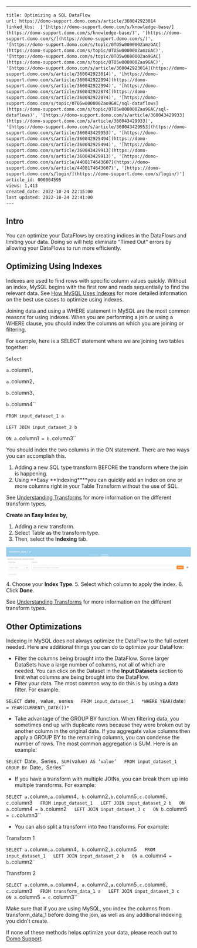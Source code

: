 ---
    title: Optimizing a SQL DataFlow
    url: https://domo-support.domo.com/s/article/360042923014
    linked_kbs:  ['[https://domo-support.domo.com/s/knowledge-base/](https://domo-support.domo.com/s/knowledge-base/)', '[https://domo-support.domo.com/s/](https://domo-support.domo.com/s/)', '[https://domo-support.domo.com/s/topic/0TO5w000000ZamzGAC](https://domo-support.domo.com/s/topic/0TO5w000000ZamzGAC)', '[https://domo-support.domo.com/s/topic/0TO5w000000Zao9GAC](https://domo-support.domo.com/s/topic/0TO5w000000Zao9GAC)', '[https://domo-support.domo.com/s/article/360042923014](https://domo-support.domo.com/s/article/360042923014)', '[https://domo-support.domo.com/s/article/360042922994](https://domo-support.domo.com/s/article/360042922994)', '[https://domo-support.domo.com/s/article/360042922874](https://domo-support.domo.com/s/article/360042922874)', '[https://domo-support.domo.com/s/topic/0TO5w000000Zao9GAC/sql-dataflows](https://domo-support.domo.com/s/topic/0TO5w000000Zao9GAC/sql-dataflows)', '[https://domo-support.domo.com/s/article/360043429933](https://domo-support.domo.com/s/article/360043429933)', '[https://domo-support.domo.com/s/article/360043429953](https://domo-support.domo.com/s/article/360043429953)', '[https://domo-support.domo.com/s/article/360042925494](https://domo-support.domo.com/s/article/360042925494)', '[https://domo-support.domo.com/s/article/360043429913](https://domo-support.domo.com/s/article/360043429913)', '[https://domo-support.domo.com/s/article/4408174643607](https://domo-support.domo.com/s/article/4408174643607)', '[https://domo-support.domo.com/s/login/](https://domo-support.domo.com/s/login/)']
    article_id: 000004595
    views: 1,413
    created_date: 2022-10-24 22:15:00
    last updated: 2022-10-24 22:41:00
    ---



Intro
-----


You can optimize your DataFlows by creating indices in the DataFlows and limiting your data. Doing so will help eliminate "Timed Out" errors by allowing your DataFlows to run more efficiently.


Optimizing Using Indexes
------------------------


Indexes are used to find rows with specific column values quickly. Without an index, MySQL begins with the first row and reads sequentially to find the relevant data. See [How MySQL Uses Indexes](/s/article/360042923014 "Optimizing an SQL DataFlow") for more detailed information on the best use cases to optimize using indexes.


Joining data and using a WHERE statement in MySQL are the most common reasons for using indexes. When you are performing a join or using a WHERE clause, you should index the columns on which you are joining or filtering.


For example, here is a SELECT statement where we are joining two tables together:


`Select` 


`a.`column1`,` 


`a.`column2`,` 


`b.`column3`,` 


`b.`column4``


`FROM input_dataset_1 a`


`LEFT JOIN input_dataset_2 b`


`ON a.`column1` = b.`column3``


You should index the two columns in the ON statement. There are two ways you can accomplish this.


1. Adding a new SQL type transform BEFORE the transform where the join is happening.
2. Using **Easy **Indexing****you can quickly add an index on one or more columns right in your Table Transform without the use of SQL.


See [Understanding Transforms](/s/article/360042922994 "Creating an SQL DataFlow") for more information on the different transform types.


****Create an Easy Index by****,


1. Adding a new transform.
2. Select Table as the transform type.
3. Then, select the ****Indexing**** tab.   
  
![MySQL_Indexing.png](MySQL_Indexing.png)
4. Choose your ****Index Type****.
5. Select which column to apply the index.
6. Click ****Done****.


See [Understanding Transforms](/s/article/360042922994 "Creating an SQL DataFlow") for more information on the different transform types. 


Other Optimizations
-------------------


Indexing in MySQL does not always optimize the DataFlow to the full extent needed. Here are additional things you can do to optimize your DataFlow:


* Filter the columns being brought into the DataFlow. Some larger DataSets have a large number of columns, not all of which are needed. You can click on the Dataset in the **Input Datasets** section to limit what columns are being brought into the DataFlow.
* Filter your data. The most common way to do this is by using a data filter. For example:  
   
 `SELECT `date`, `value`, `series`  
 FROM input_dataset_1  
 *WHERE YEAR(`date`) = YEAR(CURRENT\_DATE())*`
* Take advantage of the GROUP BY function. When filtering data, you sometimes end up with duplicate rows because they were broken out by another column in the original data. If you aggregate value columns then apply a GROUP BY to the remaining columns, you can condense the number of rows. The most common aggregation is SUM. Here is an example:  
   
 `SELECT `Date`, `Series`, SUM(`value`) AS ‘value’  
 FROM input_dataset_1  
 GROUP BY `Date`, `Series``
* If you have a transform with multiple JOINs, you can break them up into multiple transforms. For example:  
   
 `SELECT a.`column`,a.`column4`, b.`column2`,b.`column5`,c.`column6`, c.`column3`  
 FROM input_dataset_1  
 LEFT JOIN input_dataset_2 b  
 ON a.`column4` = b.`column2`  
 LEFT JOIN input_dataset_3 c  
 ON b.`column5` = c.`column3``
* You can also split a transform into two transforms. For example:  
   
 Transform 1  
   
 `SELECT a.`column`,a.`column4`, b.`column2`,b.`column5`  
 FROM input_dataset_1  
 LEFT JOIN input_dataset_2 b  
 ON a.`column4` = b.`column2``  
   
 Transform 2  
   
 `SELECT a.`column`,a.`column4`, a.`column2`,a.`column5`,c.`column6`, c.`column3`  
 FROM transform_data_1 a  
 LEFT JOIN input_dataset_3 c  
 ON a.`column5` = c.`column3``


Make sure that if you are using MySQL, you index the columns from transform\_data\_1 before doing the join, as well as any additional indexing you didn't create. 


If none of these methods helps optimize your data, please reach out to [Domo Support](/s/article/360042922874). 

